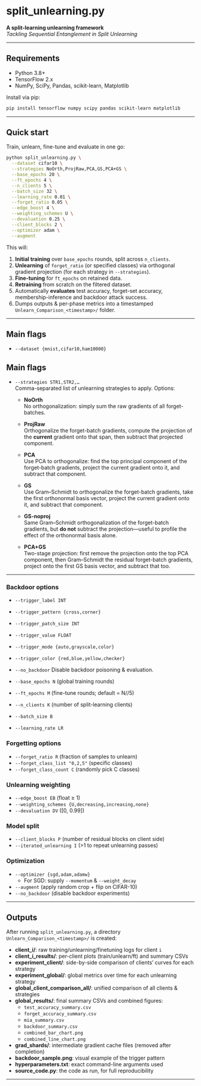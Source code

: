 # split_unlearning.py

**A split-learning unlearning framework**  
_Tackling Sequential Entanglement in Split Unlearning_ 

---

## Requirements

- Python 3.8+  
- TensorFlow 2.x  
- NumPy, SciPy, Pandas, scikit-learn, Matplotlib  

Install via pip:

```bash
pip install tensorflow numpy scipy pandas scikit-learn matplotlib
```

---

## Quick start

Train, unlearn, fine-tune and evaluate in one go:

```bash
python split_unlearning.py \
  --dataset cifar10 \
  --strategies NoOrth,ProjRaw,PCA,GS,PCA+GS \
  --base_epochs 20 \
  --ft_epochs 4 \
  --n_clients 5 \
  --batch_size 32 \
  --learning_rate 0.01 \
  --forget_ratio 0.05 \
  --edge_boost 4 \
  --weighting_schemes U \
  --devaluation 0.25 \
  --client_blocks 2 \
  --optimizer adam \
  --augment
```

This will:

1. **Initial training** over `base_epochs` rounds, split across `n_clients`.  
2. **Unlearning** of `forget_ratio` (or specified classes) via orthogonal gradient projection (for each strategy in `--strategies`).  
3. **Fine-tuning** for `ft_epochs` on retained data.  
4. **Retraining** from scratch on the filtered dataset.  
5. Automatically **evaluates** test accuracy, forget-set accuracy, membership-inference and backdoor attack success.  
6. Dumps outputs & per-phase metrics into a timestamped `Unlearn_Comparison_<timestamp>/` folder.

---

## Main flags

- `--dataset {mnist,cifar10,ham10000}`  
## Main flags

- `--strategies STR1,STR2,…`  
  Comma-separated list of unlearning strategies to apply. Options:

  - **NoOrth**  
    No orthogonalization: simply sum the raw gradients of all forget-batches.  

  - **ProjRaw**  
    Orthogonalize the forget-batch gradients, compute the projection of the **current** gradient onto that span, then subtract that projected component.  

  - **PCA**  
    Use PCA to orthogonalize: find the top principal component of the forget-batch gradients, project the current gradient onto it, and subtract that component.  

  - **GS**  
    Use Gram–Schmidt to orthogonalize the forget-batch gradients, take the first orthonormal basis vector, project the current gradient onto it, and subtract that component.  

  - **GS-noproj**  
    Same Gram–Schmidt orthogonalization of the forget-batch gradients, but **do not** subtract the projection—useful to profile the effect of the orthonormal basis alone.  

  - **PCA+GS**  
    Two-stage projection: first remove the projection onto the top PCA component, then Gram–Schmidt the residual forget-batch gradients, project onto the first GS basis vector, and subtract that too.

---

### Backdoor options

- `--trigger_label INT`  
- `--trigger_pattern {cross,corner}`  
- `--trigger_patch_size INT`  
- `--trigger_value FLOAT`  
- `--trigger_mode {auto,grayscale,color}`  
- `--trigger_color {red,blue,yellow,checker}`  
- `--no_backdoor`  Disable backdoor poisoning & evaluation.  


- `--base_epochs N` (global training rounds)  
- `--ft_epochs M` (fine-tune rounds; default = N//5)  
- `--n_clients K` (number of split-learning clients)  
- `--batch_size B`  
- `--learning_rate LR`

### Forgetting options

- `--forget_ratio R` (fraction of samples to unlearn)  
- `--forget_class_list "0,2,5"` (specific classes)  
- `--forget_class_count C` (randomly pick C classes)

### Unlearning weighting

- `--edge_boost EB` (float ≥ 1)  
- `--weighting_schemes {U,decreasing,increasing,none}`  
- `--devaluation DV` ([0, 0.99])

### Model split

- `--client_blocks P` (number of residual blocks on client side)  
- `--iterated_unlearning I` (>1 to repeat unlearning passes)

### Optimization

- `--optimizer {sgd,adam,adamw}`  
  - For SGD: supply `--momentum` & `--weight_decay`  
- `--augment` (apply random crop + flip on CIFAR-10)  
- `--no_backdoor` (disable backdoor experiments)

---


## Outputs

After running `split_unlearning.py`, a directory `Unlearn_Comparison_<timestamp>/` is created:

- **client_i/**: raw training/unlearning/finetuning logs for client `i`  
- **client_i_results/**: per-client plots (train/unlearn/ft) and summary CSVs  
- **experiment_client/**: side-by-side comparison of clients’ curves for each strategy  
- **experiment_global/**: global metrics over time for each unlearning strategy  
- **global_client_comparison_all/**: unified comparison of all clients & strategies  
- **global_results/**: final summary CSVs and combined figures:
  - `test_accuracy_summary.csv`
  - `forget_accuracy_summary.csv`
  - `mia_summary.csv`
  - `backdoor_summary.csv`
  - `combined_bar_chart.png`
  - `combined_line_chart.png`
- **grad_shards/**: intermediate gradient cache files (removed after completion)  
- **backdoor_sample.png**: visual example of the trigger pattern  
- **hyperparameters.txt**: exact command-line arguments used  
- **source_code.py**: the code as run, for full reproducibility  


---


